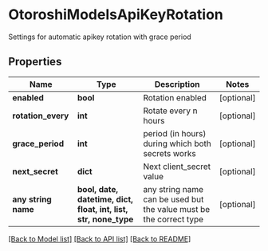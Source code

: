 # OtoroshiModelsApiKeyRotation

Settings for automatic apikey rotation with grace period

## Properties
Name | Type | Description | Notes
------------ | ------------- | ------------- | -------------
**enabled** | **bool** | Rotation enabled | [optional] 
**rotation_every** | **int** | Rotate every n hours | [optional] 
**grace_period** | **int** | period (in hours) during which both secrets works | [optional] 
**next_secret** | **dict** | Next client_secret value | [optional] 
**any string name** | **bool, date, datetime, dict, float, int, list, str, none_type** | any string name can be used but the value must be the correct type | [optional]

[[Back to Model list]](../README.md#documentation-for-models) [[Back to API list]](../README.md#documentation-for-api-endpoints) [[Back to README]](../README.md)



